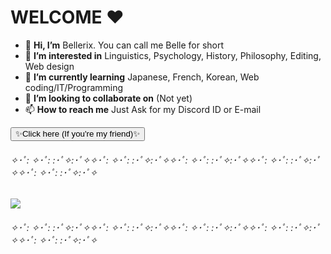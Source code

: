 
# WELCOME ♥
- 👋 **Hi, I’m** Bellerix. You can call me Belle for short
- 👀 **I’m interested in** Linguistics, Psychology, History, Philosophy, Editing, Web design
- 🌱 **I’m currently learning** Japanese, French, Korean, Web coding/IT/Programming
- 💞️ **I’m looking to collaborate on** (Not yet)
- 📫 **How to reach me** Just Ask for my Discord ID or E-mail
<a href="https://btrxdiscordserververif.carrd.co">
<button class="sbtn basic-btn blue-btn">✨Click here (If you're my friend)✨</button>
</a>
  
###### ✧･ﾟ: *✧･ﾟ:*  *:･ﾟ✧*:･ﾟ✧✧･ﾟ: *✧･ﾟ:*  *:･ﾟ✧*:･ﾟ✧✧･ﾟ: *✧･ﾟ:*  *:･ﾟ✧*:･ﾟ✧✧･ﾟ: *✧･ﾟ:*  *:･ﾟ✧*:･ﾟ✧✧･ﾟ: *✧･ﾟ:*  *:･ﾟ✧*:･ﾟ✧

<img src="https://i.pinimg.com/originals/2f/7e/78/2f7e78f44b8ab4807ede637c6443eb45.gif">

###### ✧･ﾟ: *✧･ﾟ:*  *:･ﾟ✧*:･ﾟ✧✧･ﾟ: *✧･ﾟ:*  *:･ﾟ✧*:･ﾟ✧✧･ﾟ: *✧･ﾟ:*  *:･ﾟ✧*:･ﾟ✧✧･ﾟ: *✧･ﾟ:*  *:･ﾟ✧*:･ﾟ✧✧･ﾟ: *✧･ﾟ:*  *:･ﾟ✧*:･ﾟ✧
<!---
beatriccian/beatriccian is a ✨ special ✨ repository because its `README.md` (this file) appears on your GitHub profile.
You can click the Preview link to take a look at your changes.
--->
